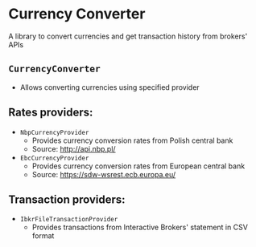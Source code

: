 # Currency Converter

A library to convert currencies and get transaction history from brokers' APIs 

## `CurrencyConverter`

- Allows converting currencies using specified provider

## Rates providers:

- `NbpCurrencyProvider`
  - Provides currency conversion rates from Polish central bank
  - Source: http://api.nbp.pl/
- `EbcCurrencyProvider`
  - Provides currency conversion rates from European central bank
  - Source: https://sdw-wsrest.ecb.europa.eu/
  
## Transaction providers:

- `IbkrFileTransactionProvider`
  - Provides transactions from Interactive Brokers' statement in CSV format
